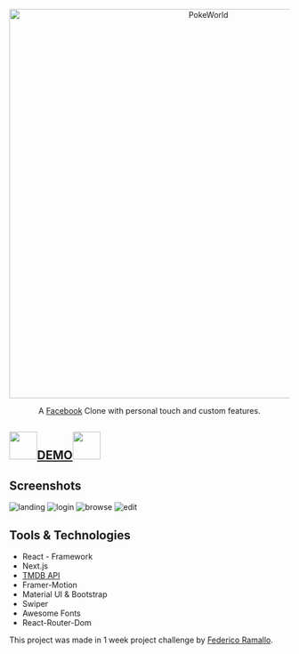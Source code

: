 <p align="center">
  <a href="https://github.com/tobiasbueschel/awesome-pokemon/">
    <img alt="PokeWorld" src="https://spng.pngfind.com/pngs/s/42-421083_download-fondo-transparente-facebook-logo-hd-png-download.png" width="700">
  </a>
</p>

<div align="center">

<p align="center">
  A <a href="https://www.facebook.com/">Facebook</a> Clone with personal touch and custom features.
</p>

</div>

## <img src="https://cdn.icon-icons.com/icons2/555/PNG/512/facebook_icon-icons.com_53612.png" width="50px"/><a href="https://netflix-ramallo.netlify.app/" target="_blank">DEMO</a><img src="https://cdn.icon-icons.com/icons2/555/PNG/512/facebook_icon-icons.com_53612.png" width="50px"/>
## Screenshots
<img src="https://i.ibb.co/whrf8zm/ladingnetflix.png" target="_blank" alt="landing"/>
<img src="https://i.ibb.co/LpsZwsL/netflix-Log-In.png" target="_blank" alt="login"/>
<img src="https://i.ibb.co/988tssB/netflix-SS.png" target="_blank" alt="browse"/>
<img src="https://i.ibb.co/ySnP9ZC/edit-Profile.png" target="_blank" alt="edit"/>


## Tools & Technologies 
- React - Framework
- Next.js
- [TMDB API](https://www.themoviedb.org/) 
- Framer-Motion
- Material UI & Bootstrap
- Swiper
- Awesome Fonts
- React-Router-Dom




This project was made in 1 week project challenge by [Federico Ramallo](https://github.com/Fede-Ramallo).